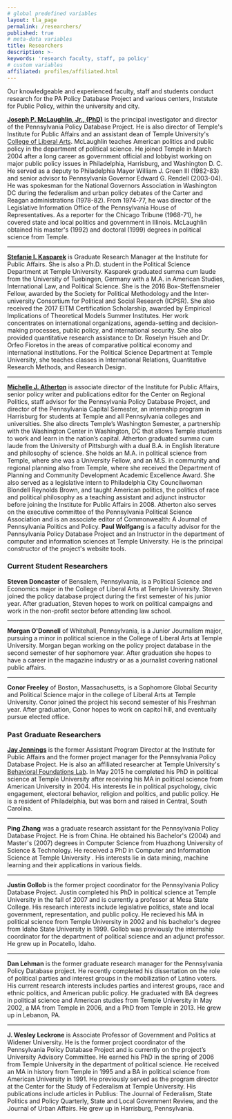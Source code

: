 ```yaml
---
# global predefined variables
layout: tla_page
permalink: /researchers/
published: true
# meta-data variables
title: Researchers
description: >-
keywords: 'research faculty, staff, pa policy'
# custom variables
affiliated: profiles/affiliated.html
---
```

Our knowledgeable and experienced faculty, staff and students conduct research for the PA Policy Database Project and various centers, Inststute for Public Policy, within the university and city. 

**[Joseph P. McLaughlin, Jr., (PhD)](https://liberalarts.temple.edu/academics/faculty/mclaughlin-jr-joseph-p)** is the principal investigator and director of the Pennsylvania Policy Database Project. He is also director of Temple's Institute for Public Affairs and an assistant dean of Temple University's [College of Liberal Arts](https://liberalarts.temple.edu/). McLaughlin teaches American politics and public policy in the department of political science. He joined Temple in March 2004 after a long career as government official and lobbyist working on major public policy issues in Philadelphia, Harrisburg, and Washington D. C. He served as a deputy to Philadelphia Mayor William J. Green III (1982-83) and senior advisor to Pennsylvania Governor Edward G. Rendell (2003-04). He was spokesman for the National Governors Association in Washington DC during the federalism and urban policy debates of the Carter and Reagan administrations (1978-82). From 1974-77, he was director of the Legislative Information Office of the Pennsylvania House of Representatives. As a reporter for the Chicago Tribune (1968-71), he covered state and local politics and government in Illinois. McLaughlin obtained his master's (1992) and doctoral (1999) degrees in political science from Temple.

___
 
**[Stefanie I. Kasparek](https://liberalarts.temple.edu/academics/faculty/kasparek-stefanie-i)** is Graduate Research Manager at the  Institute for Public Affairs. She is also a Ph.D. student in the Political Science Department at Temple University. Kasparek graduated summa cum laude from the University of Tuebingen, Germany with a M.A. in American Studies, International Law, and Political Science. She is the 2016 Box-Steffensmeier Fellow, awarded by the Society for Political Methodology and the Inter-university Consortium for Political and Social Research (ICPSR). She also received the 2017 EITM Certification Scholarship, awarded by Empirical Implications of Theoretical Models Summer Institutes. Her work concentrates on international organizations, agenda-setting and decision-making processes, public policy, and international security. She also provided quantitative research assistance to Dr. Roselyn Hsueh and Dr. Orfeo Fioretos in the areas of comparative political economy and international institutions. For the Political Science Department at Temple University, she teaches classes in International Relations, Quantitative Research Methods, and Research Design.

___
 
**[Michelle J. Atherton](https://liberalarts.temple.edu/academics/faculty/atherton-michelle-j)** is associate director of the Institute for Public Affairs, senior policy writer and publications editor for the Center on Regional Politics, staff advisor for the Pennsylvania Policy Database Project, and director of the Pennsylvania Capital Semester, an internship program in Harrisburg for students at Temple and all Pennsylvania colleges and universities.  She also directs Temple’s Washington Semester, a partnership with the Washington Center in Washington, DC that allows Temple students to work and learn in the nation’s capital. Atherton graduated summa cum laude from the University of Pittsburgh with a dual B.A. in English literature and philosophy of science.  She holds an M.A. in political science from Temple, where she was a University Fellow, and an M.S. in community and regional planning also from Temple, where she received the Department of Planning and Community Development Academic Excellence Award. She also served as a legislative intern to Philadelphia City Councilwoman Blondell Reynolds Brown, and taught American politics, the politics of race and political philosophy as a teaching assistant and adjunct instructor before joining the Institute for Public Affairs in 2008. Atherton also serves on the executive committee of the Pennsylvania Political Science Association and is an associate editor of Commonwealth: A Journal of Pennsylvania Politics and Policy.
**Paul Wolfgang** is a faculty advisor for the Pennsylvania Policy Database Project and an Instructor in the department of computer and information sciences at Temple University. He is the principal constructor of the project's website tools.

### Current Student Researchers
**Steven Doncaster** of Bensalem, Pennsylvania, is a Political Science and Economics major in the College of Liberal Arts at Temple University. Steven joined the policy database project during the first semester of his junior year. After graduation, Steven hopes to work on political campaigns and work in the non-profit sector before attending law school.

___

**Morgan O'Donnell** of Whitehall, Pennsylvania, is a Junior Journalism major, pursuing a minor in political science in the College of Liberal Arts at Temple University. Morgan began working on the policy project database in the second semester of her sophomore year. After graduation she hopes to have a career in the magazine industry or as a journalist covering national public affairs.

___

**Conor Freeley** of Boston, Massachusetts, is a Sophomore Global Security and Political Science major in the college of Liberal Arts at Temple University. Conor joined the project his second semester of his Freshman year. After graduation, Conor hopes to work on capitol hill, and eventually pursue elected office.


### Past Graduate Researchers
**[Jay Jennings](http://sites.temple.edu/jayjennings/)** is the former Assistant Program Director at the Institute for Public Affairs and the former project manager for the Pennsylvania Policy Database Project. He is also an affiliated researcher at Temple University's [Behavioral Foundations Lab](https://sites.temple.edu/foundlab/). In May 2015 he completed his PhD in political science at Temple University after receiving his MA in political science from American University in 2004. His interests lie in political psychology, civic engagement, electoral behavior, religion and politics, and public policy. He is a resident of Philadelphia, but was born and raised in Central, South Carolina.

___
 
**Ping Zhang** was a graduate research assistant for the Pennsylvania Policy Database Project. He is from China. He obtained his Bachelor's (2004) and Master's (2007) degrees in Computer Science from Huazhong University of Science & Technology. He received a PhD in Computer and Information Science at Temple University . His interests lie in data mining, machine learning and their applications in various fields.

___
 
**Justin Gollob** is the former project coordinator for the Pennsylvania Policy Database Project. Justin completed his PhD in political science at Temple University in the fall of 2007 and is currently a professor at Mesa State College. His research interests include legislative politics, state and local government, representation, and public policy. He recieved his MA in political science from Temple University in 2002 and his bachelor's degree from Idaho State University in 1999. Gollob was previously the internship coordinator for the department of political science and an adjunct professor. He grew up in Pocatello, Idaho.

___
 
**Dan Lehman** is the former graduate research manager for the Pennsylvania Policy Database project. He recently completed his dissertation on the role of political parties and interest groups in the mobilization of Latino voters. His current research interests includes parties and interest groups, race and ethnic politics, and American public policy. He graduated with BA degrees in political science and American studies from Temple University in May 2002, a MA from Temple in 2006, and a PhD from Temple in 2013. He grew up in Lebanon, PA.

___
 
**J. Wesley Leckrone** is Associate Professor of Government and Politics at Widener University. He is the former project coordinator of the Pennsylvania Policy Database Project and is currently on the project’s University Advisory Committee. He earned his PhD in the spring of 2006 from Temple University in the department of political science. He received an MA in history from Temple in 1995 and a BA in political science from American University in 1991. He previously served as the program director at the Center for the Study of Federalism at Temple University. His publications include articles in Publius: The Journal of Federalism, State Politics and Policy Quarterly, State and Local Government Review, and the Journal of Urban Affairs. He grew up in Harrisburg, Pennsylvania.
